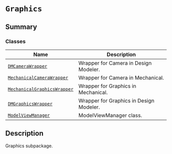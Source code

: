 

# `Graphics`

<a id="summary"></a>

## Summary

### Classes

| Name | Description |
|---------------------------------------------------------------------------------------------------------------------------------------------|-----------------------------------------|
| [`DMCameraWrapper`](DMCameraWrapper.md#ansys.mechanical.stubs.v242.Ansys.ACT.Common.Graphics.DMCameraWrapper)                               | Wrapper for Camera in Design Modeler.   |
| [`MechanicalCameraWrapper`](MechanicalCameraWrapper.md#ansys.mechanical.stubs.v242.Ansys.ACT.Common.Graphics.MechanicalCameraWrapper)       | Wrapper for Camera in Mechanical.       |
| [`MechanicalGraphicsWrapper`](MechanicalGraphicsWrapper.md#ansys.mechanical.stubs.v242.Ansys.ACT.Common.Graphics.MechanicalGraphicsWrapper) | Wrapper for Graphics in Mechanical.     |
| [`DMGraphicsWrapper`](DMGraphicsWrapper.md#ansys.mechanical.stubs.v242.Ansys.ACT.Common.Graphics.DMGraphicsWrapper)                         | Wrapper for Graphics in Design Modeler. |
| [`ModelViewManager`](ModelViewManager.md#ansys.mechanical.stubs.v242.Ansys.ACT.Common.Graphics.ModelViewManager)                            | ModelViewManager class.                 |

<a id="description"></a>

## Description

Graphics subpackage.

<!-- !! processed by numpydoc !! -->

